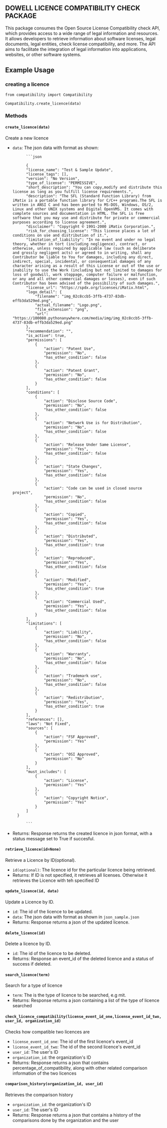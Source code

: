 ## DOWELL LICENCE COMPATIBILITY CHECK PACKAGE

This package consumes the Open Source License Compatibility check API, which provides access to a wide range of legal information and resources. It allows developers to retrieve information about software licenses, legal documents, legal entities, check license compatibility, and more. The API aims to facilitate the integration of legal information into applications, websites, or other software systems.


## Example Usage
 ### creating a licence

`from compatibility import Compatibility`

`Compatibility.create_licence(data)`


### Methods

#### `create_licence(data)`

Create a new licence

- `data`: The json data with format as shown:
  
            ```json
            
            {
            "license_name": "Test & Sample Update",
            "license_tags": [],
            "version": "No Version",
            "type_of_license": "PERMISSIVE",
            "short_description": "You can copy,modify and distribute this license as long as you fulfill license requirements.",
            "description": "The SFL (Standard Function Library) from iMatix is a portable function library for C/C++ programs.The SFL is written in ANSI C and has been ported to MS-DOS, Windows, OS/2, Linux and other UNIX systems and Digital OpenVMS. It comes with complete sources and documentation in HTML. The SFL is free software that you may use and distribute for private or commercial purposes according to license agreement.",
            "disclaimer": "Copyright © 1991-2000 iMatix Corporation.",
            "risk_for_choosing_license": "This license places a lot of conditions on use and distribution of it.",
            "limitation_of_liability": "In no event and under no legal theory, whether in tort (including negligence), contract, or otherwise, unless required by applicable law (such as deliberate and grossly negligent acts) or agreed to in writing, shall any Contributor be liable to You for damages, including any direct, indirect, special, incidental, or consequential damages of any character arising as a result of this License or out of the use or inability to use the Work (including but not limited to damages for loss of goodwill, work stoppage, computer failure or malfunction, or any and all other commercial damages or losses), even if such Contributor has been advised of the possibility of such damages.",
            "license_url": "https://spdx.org/licenses/iMatix.html",
            "logo_detail": {
                "filename": "img_02c8ccb5-3ffb-4737-83db-effb3da529ed.png",
                "actual_filename": "Logo.png",
                "file_extension": "png",
                "url": "https://100080.pythonanywhere.com/media/img/img_02c8ccb5-3ffb-4737-83db-effb3da529ed.png"
            },
            "recommendation": "",
            "is_active": true,
            "permissions": [
                {
                    "action": "Patent Use",
                    "permission": "No",
                    "has_other_condition": false
                },
                {
                    "action": "Patent Grant",
                    "permission": "No",
                    "has_other_condition": false
                }
            ],
            "conditions": [
                {
                    "action": "Disclose Source Code",
                    "permission": "No",
                    "has_other_condition": false
                },
                {
                    "action": "Network Use is for Distribution",
                    "permission": "No",
                    "has_other_condition": false
                },
                {
                    "action": "Release Under Same License",
                    "permission": "Yes",
                    "has_other_condition": false
                },
                {
                    "action": "State Changes",
                    "permission": "Yes",
                    "has_other_condition": false
                },
                {
                    "action": "Code can be used in closed source project",
                    "permission": "No",
                    "has_other_condition": false
                },
                {
                    "action": "Copied",
                    "permission": "Yes",
                    "has_other_condition": false
                },
                {
                    "action": "Distributed",
                    "permission": "Yes",
                    "has_other_condition": true
                },
                {
                    "action": "Reproduced",
                    "permission": "Yes",
                    "has_other_condition": false
                },
                {
                    "action": "Modified",
                    "permission": "Yes",
                    "has_other_condition": true
                },
                {
                    "action": "Commercial Used",
                    "permission": "Yes",
                    "has_other_condition": false
                }
            ],
            "limitations": [
                {
                    "action": "Liability",
                    "permission": "No",
                    "has_other_condition": false
                },
                {
                    "action": "Warranty",
                    "permission": "No",
                    "has_other_condition": false
                },
                {
                    "action": "Trademark use",
                    "permission": "No",
                    "has_other_condition": false
                },
                {
                    "action": "Redistribution",
                    "permission": "Yes",
                    "has_other_condition": true
                }
            ],
            "references": [],
            "laws": "Not Fixed",
            "sources": [
                {
                    "action": "FSF Approved",
                    "permission": "Yes"
                },
                {
                    "action": "OSI Approved",
                    "permission": "No"
                }
            ],
            "must_includes": [
                {
                    "action": "License",
                    "permission": "Yes"
                },
                {
                    "action": "Copyright Notice",
                    "permission": "Yes"
                }
            ]
        }

            ```

- Returns: Response returns the created licence in json format, with a status message set to True if succesful.

#### `retrieve_licence(id=None)`

Retrieve a Licence by ID(optional).

- `id(optional)`: The licence id for the particular licence being retrieved.
- Returns: If ID is not specified, it retrieves all licenses. Otherwise it retrieves the Licence with teh specified ID

#### `update_licence(id, data)`

Update a Licence by ID.

- `id`: The id of the licence to be updated.
- `data`: The json data with format as shown in `json_sample.json`
- Returns: Response returns a json of the updated licence.

#### `delete_licence(id)`

Delete a licence by ID.

- `id`: The id of the licence to be deleted.
- Returns: Response an event_id of the deleted licence and a status of success if deleted.

#### `search_licence(term)`

Search for a type of licence

- `term`: The is the type of licence to be searched, e.g mit.
- Returns: Response returns a json containing a list of the type of licence searched

#### `check_licence_compatibility(license_event_id_one,license_event_id_two, user_id, organization_id)`

Checks how compatible two licences are

- `license_event_id_one`: The id of the first licence's event_id
- `license_event_id_two`: The id of the second licence's event_id
- `user_id`: The user's ID
- `organization_id`: the organization's ID
- Returns: Response returns a json that contains percentage_of_compatibility, along with other related comparison information of the two licences

#### `comparison_history(organization_id, user_id)`

Retrieves the comparison history

- `organization_id`: the organization's ID
- `user_id`: The user's ID
- Returns: Response returns a json that contains a history of the comparisons done by the organization and the user
